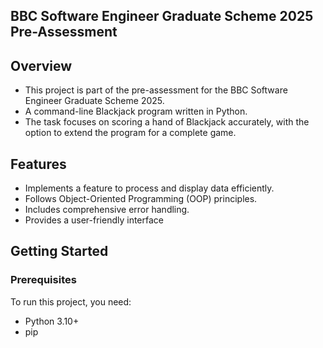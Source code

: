 ## BBC Software Engineer Graduate Scheme 2025 Pre-Assessment 

## Overview
- This project is part of the pre-assessment for the BBC Software Engineer Graduate Scheme 2025. 
- A command-line Blackjack program written in Python.
- The task focuses on scoring a hand of Blackjack accurately, with the option to extend the program for a complete game.

## Features
- Implements a feature to process and display data efficiently.
- Follows Object-Oriented Programming (OOP) principles.
- Includes comprehensive error handling.
- Provides a user-friendly interface

## Getting Started
### Prerequisites
To run this project, you need:
- Python 3.10+
- pip
